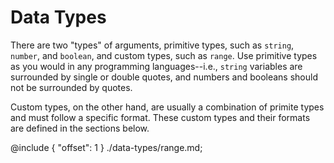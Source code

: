 # Data Types

There are two "types" of arguments, primitive types, such as `string`,
`number`, and `boolean`, and custom types, such as `range`. Use primitive
types as you would in any programming languages--i.e., `string` variables
are surrounded by single or double quotes, and numbers and booleans should not
be surrounded by quotes.

Custom types, on the other hand, are usually a combination of primite types
and must follow a specific format. These custom types and their formats
are defined in the sections below.

@include { "offset": 1 } ./data-types/range.md;
